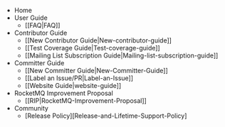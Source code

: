   * Home
  * User Guide
    * [[FAQ|FAQ]]
  * Contributor Guide
    * [[New Contributor Guide|New-contributor-guide]]
    * [[Test Coverage Guide|Test-coverage-guide]]
    * [[Mailing List Subscription Guide|Mailing-list-subscription-guide]]
  * Committer Guide
    * [[New Committer Guide|New-Committer-Guide]]
    * [[Label an Issue/PR|Label-an-Issue]]
    * [[Website Guide|website-guide]]
  * RocketMQ Improvement Proposal
    * [[RIP|RocketMQ-Improvement-Proposal]]
  * Community
    * [Release Policy][Release-and-Lifetime-Support-Policy]
